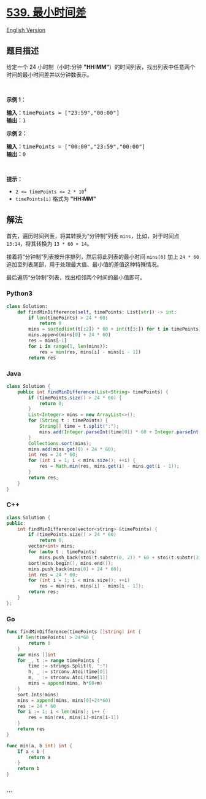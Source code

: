 # [539. 最小时间差](https://leetcode-cn.com/problems/minimum-time-difference)

[English Version](/solution/0500-0599/0539.Minimum%20Time%20Difference/README_EN.md)

## 题目描述

<!-- 这里写题目描述 -->

<p>给定一个 24 小时制（小时:分钟 <strong>"HH:MM"</strong>）的时间列表，找出列表中任意两个时间的最小时间差并以分钟数表示。</p>

<p> </p>

<p><strong>示例 1：</strong></p>

<pre>
<strong>输入：</strong>timePoints = ["23:59","00:00"]
<strong>输出：</strong>1
</pre>

<p><strong>示例 2：</strong></p>

<pre>
<strong>输入：</strong>timePoints = ["00:00","23:59","00:00"]
<strong>输出：</strong>0
</pre>

<p> </p>

<p><strong>提示：</strong></p>

<ul>
	<li><code>2 <= timePoints <= 2 * 10<sup>4</sup></code></li>
	<li><code>timePoints[i]</code> 格式为 <strong>"HH:MM"</strong></li>
</ul>

## 解法

<!-- 这里可写通用的实现逻辑 -->

首先，遍历时间列表，将其转换为“分钟制”列表 `mins`，比如，对于时间点 `13:14`，将其转换为 `13 * 60 + 14`。

接着将“分钟制”列表按升序排列，然后将此列表的最小时间 `mins[0]` 加上 `24 * 60` 追加至列表尾部，用于处理最大值、最小值的差值这种特殊情况。

最后遍历“分钟制”列表，找出相邻两个时间的最小值即可。

<!-- tabs:start -->

### **Python3**

<!-- 这里可写当前语言的特殊实现逻辑 -->

```python
class Solution:
    def findMinDifference(self, timePoints: List[str]) -> int:
        if len(timePoints) > 24 * 60:
            return 0
        mins = sorted(int(t[:2]) * 60 + int(t[3:]) for t in timePoints)
        mins.append(mins[0] + 24 * 60)
        res = mins[-1]
        for i in range(1, len(mins)):
            res = min(res, mins[i] - mins[i - 1])
        return res
```

### **Java**

<!-- 这里可写当前语言的特殊实现逻辑 -->

```java
class Solution {
    public int findMinDifference(List<String> timePoints) {
        if (timePoints.size() > 24 * 60) {
            return 0;
        }
        List<Integer> mins = new ArrayList<>();
        for (String t : timePoints) {
            String[] time = t.split(":");
            mins.add(Integer.parseInt(time[0]) * 60 + Integer.parseInt(time[1]));
        }
        Collections.sort(mins);
        mins.add(mins.get(0) + 24 * 60);
        int res = 24 * 60;
        for (int i = 1; i < mins.size(); ++i) {
            res = Math.min(res, mins.get(i) - mins.get(i - 1));
        }
        return res;
    }
}
```

### **C++**

```cpp
class Solution {
public:
    int findMinDifference(vector<string> &timePoints) {
        if (timePoints.size() > 24 * 60)
            return 0;
        vector<int> mins;
        for (auto t : timePoints)
            mins.push_back(stoi(t.substr(0, 2)) * 60 + stoi(t.substr(3)));
        sort(mins.begin(), mins.end());
        mins.push_back(mins[0] + 24 * 60);
        int res = 24 * 60;
        for (int i = 1; i < mins.size(); ++i)
            res = min(res, mins[i] - mins[i - 1]);
        return res;
    }
};
```

### **Go**

```go
func findMinDifference(timePoints []string) int {
	if len(timePoints) > 24*60 {
		return 0
	}
	var mins []int
	for _, t := range timePoints {
		time := strings.Split(t, ":")
		h, _ := strconv.Atoi(time[0])
		m, _ := strconv.Atoi(time[1])
		mins = append(mins, h*60+m)
	}
	sort.Ints(mins)
	mins = append(mins, mins[0]+24*60)
	res := 24 * 60
	for i := 1; i < len(mins); i++ {
		res = min(res, mins[i]-mins[i-1])
	}
	return res
}

func min(a, b int) int {
	if a < b {
		return a
	}
	return b
}
```

### **...**

```

```

<!-- tabs:end -->
